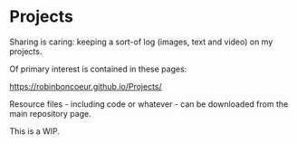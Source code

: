# Projects

Sharing is caring: keeping a sort-of log (images, text and video) on my projects.

Of primary interest is contained in these pages:

https://robinboncoeur.github.io/Projects/

Resource files - including code or whatever - can be downloaded from the main repository page.

This is a WIP.
